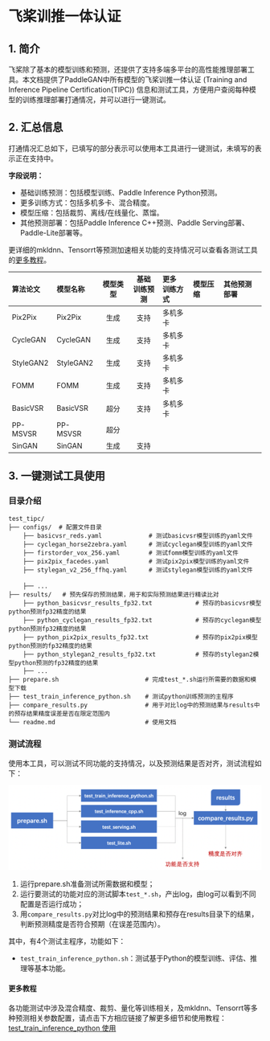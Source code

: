 
# 飞桨训推一体认证

## 1. 简介

飞桨除了基本的模型训练和预测，还提供了支持多端多平台的高性能推理部署工具。本文档提供了PaddleGAN中所有模型的飞桨训推一体认证 (Training and Inference Pipeline Certification(TIPC)) 信息和测试工具，方便用户查阅每种模型的训练推理部署打通情况，并可以进行一键测试。

## 2. 汇总信息

打通情况汇总如下，已填写的部分表示可以使用本工具进行一键测试，未填写的表示正在支持中。

**字段说明：**
- 基础训练预测：包括模型训练、Paddle Inference Python预测。
- 更多训练方式：包括多机多卡、混合精度。
- 模型压缩：包括裁剪、离线/在线量化、蒸馏。
- 其他预测部署：包括Paddle Inference C++预测、Paddle Serving部署、Paddle-Lite部署等。

更详细的mkldnn、Tensorrt等预测加速相关功能的支持情况可以查看各测试工具的[更多教程](#more)。

| 算法论文 | 模型名称 | 模型类型 | 基础<br>训练预测 | 更多<br>训练方式 | 模型压缩 |  其他预测部署  |
| :--- | :--- |  :----:  | :--------: |  :----  |   :----  |   :----  |
| Pix2Pix |Pix2Pix | 生成  | 支持 | 多机多卡  | | |
| CycleGAN |CycleGAN | 生成  | 支持 | 多机多卡  | | |
| StyleGAN2 |StyleGAN2 | 生成  | 支持 | 多机多卡  | | |
| FOMM |FOMM | 生成  | 支持 | 多机多卡  | | |
| BasicVSR |BasicVSR | 超分  | 支持 | 多机多卡  | | |
|PP-MSVSR|PP-MSVSR | 超分|
|SinGAN|SinGAN | 生成| 支持 |




## 3. 一键测试工具使用
### 目录介绍

```shell
test_tipc/
├── configs/  # 配置文件目录
	├── basicvsr_reds.yaml             # 测试basicvsr模型训练的yaml文件
	├── cyclegan_horse2zebra.yaml      # 测试cyclegan模型训练的yaml文件
	├── firstorder_vox_256.yaml        # 测试fomm模型训练的yaml文件
	├── pix2pix_facedes.yaml           # 测试pix2pix模型训练的yaml文件
	├── stylegan_v2_256_ffhq.yaml      # 测试stylegan模型训练的yaml文件

	├── ...  
├── results/   # 预先保存的预测结果，用于和实际预测结果进行精读比对
	├── python_basicvsr_results_fp32.txt            # 预存的basicvsr模型python预测fp32精度的结果
	├── python_cyclegan_results_fp32.txt            # 预存的cyclegan模型python预测fp32精度的结果
	├── python_pix2pix_results_fp32.txt             # 预存的pix2pix模型python预测的fp32精度的结果
	├── python_stylegan2_results_fp32.txt           # 预存的stylegan2模型python预测的fp32精度的结果
	├── ...
├── prepare.sh                        # 完成test_*.sh运行所需要的数据和模型下载
├── test_train_inference_python.sh    # 测试python训练预测的主程序
├── compare_results.py                # 用于对比log中的预测结果与results中的预存结果精度误差是否在限定范围内
└── readme.md                         # 使用文档
```

### 测试流程
使用本工具，可以测试不同功能的支持情况，以及预测结果是否对齐，测试流程如下：
<div align="center">
    <img src="docs/test.png" width="800">
</div>

1. 运行prepare.sh准备测试所需数据和模型；
2. 运行要测试的功能对应的测试脚本`test_*.sh`，产出log，由log可以看到不同配置是否运行成功；
3. 用`compare_results.py`对比log中的预测结果和预存在results目录下的结果，判断预测精度是否符合预期（在误差范围内）。

其中，有4个测试主程序，功能如下：
- `test_train_inference_python.sh`：测试基于Python的模型训练、评估、推理等基本功能。


<a name="more"></a>
#### 更多教程
各功能测试中涉及混合精度、裁剪、量化等训练相关，及mkldnn、Tensorrt等多种预测相关参数配置，请点击下方相应链接了解更多细节和使用教程：  
[test_train_inference_python 使用](docs/test_train_inference_python.md)  
